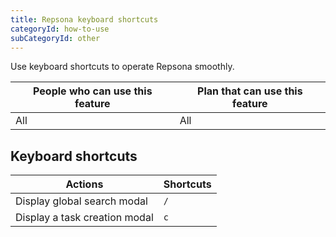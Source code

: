 ```yaml
---
title: Repsona keyboard shortcuts
categoryId: how-to-use
subCategoryId: other
---
```


Use keyboard shortcuts to operate Repsona smoothly.

|People who can use this feature|Plan that can use this feature|
|---|---|
|All|All|

## Keyboard shortcuts

|Actions |Shortcuts |
|------------------|---------|
| Display global search modal | `/` |
| Display a task creation modal | `c` |
